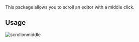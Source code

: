 This package allows you to scroll an editor with a middle click.

## Usage

![scrollonmiddle](https://user-images.githubusercontent.com/97994/32377094-9a0a5e48-c074-11e7-80a7-8aa62d44c3ed.gif)
